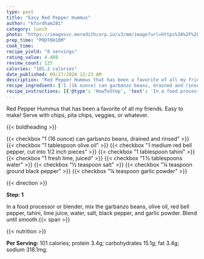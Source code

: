 ```yaml
---
type: post
title: "Easy Red Pepper Hummus"
author: "kfordham281"
category: lunch
photo: "https://imagesvc.meredithcorp.io/v3/mm/image?url=https%3A%2F%2Fimages.media-allrecipes.com%2Fuserphotos%2F2607360.jpg"
prep_time: "P0DT0H10M"
cook_time: 
recipe_yield: "8 servings"
rating_value: 4.488
review_count: 125
calories: "101.2 calories"
date_published: 09/27/2020 12:23 AM
description: "Red Pepper Hummus that has been a favorite of all my friends. Easy to make! Serve with chips, pita chips, veggies, or whatever."
recipe_ingredient: ['1 (16 ounce) can garbanzo beans, drained and rinsed', '1 tablespoon olive oil', '1 medium red bell pepper, cut into 1/2 inch pieces', '1 tablespoon tahini', '1 fresh lime, juiced', '1\u2009½ tablespoons water', '½ teaspoon salt', '¼ teaspoon ground black pepper', '¼ teaspoon garlic powder']
recipe_instructions: [{'@type': 'HowToStep', 'text': 'In a food processor or blender, mix the garbanzo beans, olive oil, red bell pepper, tahini, lime juice, water, salt, black pepper, and garlic powder. Blend until smooth.\n'}]
---
```


Red Pepper Hummus that has been a favorite of all my friends. Easy to make! Serve with chips, pita chips, veggies, or whatever. 

{{< boldheading >}}

{{< checkbox "1 (16 ounce) can garbanzo beans, drained and rinsed" >}}
{{< checkbox "1 tablespoon olive oil" >}}
{{< checkbox "1 medium red bell pepper, cut into 1/2 inch pieces" >}}
{{< checkbox "1 tablespoon tahini" >}}
{{< checkbox "1  fresh lime, juiced" >}}
{{< checkbox "1 ½ tablespoons water" >}}
{{< checkbox "½ teaspoon salt" >}}
{{< checkbox "¼ teaspoon ground black pepper" >}}
{{< checkbox "¼ teaspoon garlic powder" >}}


{{< direction >}}

**Step: 1**

In a food processor or blender, mix the garbanzo beans, olive oil, red bell pepper, tahini, lime juice, water, salt, black pepper, and garlic powder. Blend until smooth.{{< span >}}

{{< nutrition >}}

**Per Serving:** 101 calories; protein 3.4g; carbohydrates 15.1g; fat 3.4g; sodium 318.1mg.
